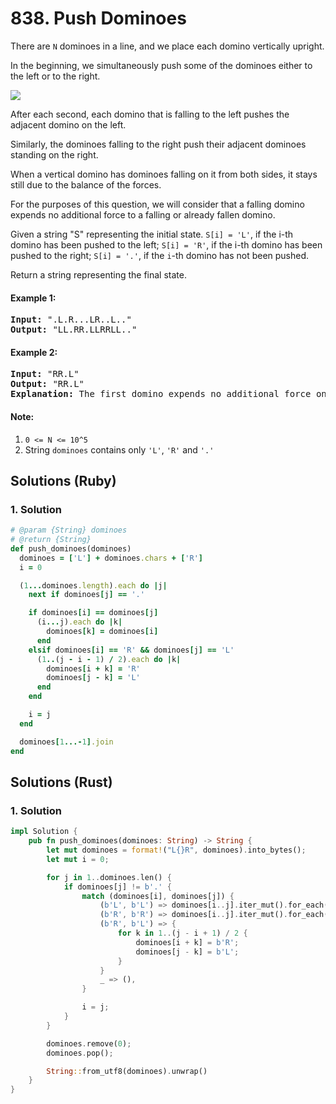 # 838. Push Dominoes
There are `N` dominoes in a line, and we place each domino vertically upright.

In the beginning, we simultaneously push some of the dominoes either to the left or to the right.

![](https://s3-lc-upload.s3.amazonaws.com/uploads/2018/05/18/domino.png)

After each second, each domino that is falling to the left pushes the adjacent domino on the left.

Similarly, the dominoes falling to the right push their adjacent dominoes standing on the right.

When a vertical domino has dominoes falling on it from both sides, it stays still due to the balance of the forces.

For the purposes of this question, we will consider that a falling domino expends no additional force to a falling or already fallen domino.

Given a string "S" representing the initial state. `S[i] = 'L'`, if the i-th domino has been pushed to the left; `S[i] = 'R'`, if the i-th domino has been pushed to the right; `S[i] = '.'`, if the `i`-th domino has not been pushed.

Return a string representing the final state.

#### Example 1:
<pre>
<strong>Input:</strong> ".L.R...LR..L.."
<strong>Output:</strong> "LL.RR.LLRRLL.."
</pre>

#### Example 2:
<pre>
<strong>Input:</strong> "RR.L"
<strong>Output:</strong> "RR.L"
<strong>Explanation:</strong> The first domino expends no additional force on the second domino.
</pre>

#### Note:
1. `0 <= N <= 10^5`
2. String `dominoes` contains only `'L'`, `'R'` and `'.'`

## Solutions (Ruby)

### 1. Solution
```Ruby
# @param {String} dominoes
# @return {String}
def push_dominoes(dominoes)
  dominoes = ['L'] + dominoes.chars + ['R']
  i = 0

  (1...dominoes.length).each do |j|
    next if dominoes[j] == '.'

    if dominoes[i] == dominoes[j]
      (i...j).each do |k|
        dominoes[k] = dominoes[i]
      end
    elsif dominoes[i] == 'R' && dominoes[j] == 'L'
      (1..(j - i - 1) / 2).each do |k|
        dominoes[i + k] = 'R'
        dominoes[j - k] = 'L'
      end
    end

    i = j
  end

  dominoes[1...-1].join
end
```

## Solutions (Rust)

### 1. Solution
```Rust
impl Solution {
    pub fn push_dominoes(dominoes: String) -> String {
        let mut dominoes = format!("L{}R", dominoes).into_bytes();
        let mut i = 0;

        for j in 1..dominoes.len() {
            if dominoes[j] != b'.' {
                match (dominoes[i], dominoes[j]) {
                    (b'L', b'L') => dominoes[i..j].iter_mut().for_each(|x| *x = b'L'),
                    (b'R', b'R') => dominoes[i..j].iter_mut().for_each(|x| *x = b'R'),
                    (b'R', b'L') => {
                        for k in 1..(j - i + 1) / 2 {
                            dominoes[i + k] = b'R';
                            dominoes[j - k] = b'L';
                        }
                    }
                    _ => (),
                }

                i = j;
            }
        }

        dominoes.remove(0);
        dominoes.pop();

        String::from_utf8(dominoes).unwrap()
    }
}
```
